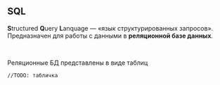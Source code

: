 ## SQL

**S**tructured **Q**uery **L**anquage — «язык структурированных запросов».  
Предназначен для работы с данными в **реляционной базе данных**.

<br>

Реляционные БД представлены в виде таблиц

`//TODO: табличка`




